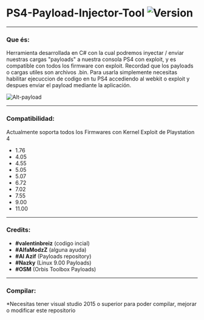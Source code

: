# PS4-Payload-Injector-Tool ![Version](https://img.shields.io/badge/Version-3.1-red.svg)

---

### Que és:

Herramienta desarrollada en C# con la cual podremos inyectar / enviar nuestras cargas "payloads" a nuestra consola PS4 con exploit, y es compatible con todos los firmware con exploit. Recordad que los payloads o cargas utiles son archivos .bin. Para usarla simplemente necesitas habilitar ejecuccion de codigo en tu PS4 accediendo al webkit o exploit y despues enviar el payload mediante la aplicación.

![Alt-payload](https://i.imgur.com/cnbeIv2.png)

---

### Compatibilidad:

Actualmente soporta todos los Firmwares con Kernel Exploit de Playstation 4

- 1.76
- 4.05
- 4.55
- 5.05
- 5.07
- 6.72
- 7.02
- 7.55
- 9.00
- 11.00

---

### Credits:

- **#valentinbreiz** (codigo incial)
- **#AlfaModzZ** (alguna ayuda)
- **#Al Azif** (Payloads repository)
- **#Nazky** (Linux 9.00 Payloads)
- **#OSM** (Orbis Toolbox Payloads)

---

### Compilar:

*Necesitas tener visual studio 2015 o superior para poder compilar, mejorar o modificar este repositorio
